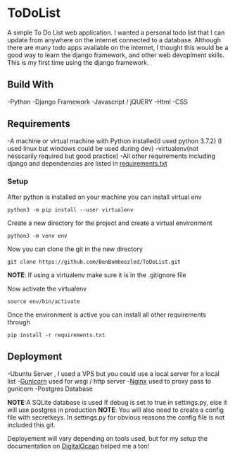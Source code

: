 # ToDoList
A simple To Do List web application. I wanted a personal todo list that I can update from anywhere on the internet connected to a database. Although there are many todo apps available on the internet, I thought this would be a good way to learn the django framework, and other web devoplment skills. This is my first time using the django framework.

## Build With
-Python
-Django Framework 
-Javascript / jQUERY 
-Html
-CSS

## Requirements
-A machine or virtual machine with Python installed(I used python 3.7.2) (I used linux but windows could be used during dev)
-virtualenv(not nesscarily required but good practice)
-All other requirements including django and dependencies are listed in [requirements.txt](https://github.com/BenBamboozled/ToDoList/blob/master/requirements.txt)

### Setup
After python is installed on your machine you can install virtual env
```
python3 -m pip install --user virtualenv
```
Create a new directory for the project and create a virtual environment
```
python3 -m venv env
```
Now you can clone the git in the new directory
```
git clone https://github.com/BenBamboozled/ToDoList.git
```
**NOTE**: If using a virtualenv make sure it is in the .gitignore file

Now activate the virtualenv
```
source env/bin/activate
```
Once the environment is active you can install all other requirements through
```
pip install -r requirements.txt
```
## Deployment
-Ubuntu Server , I used a VPS but you could use a local server for a local list
-[Gunicorn](https://gunicorn.org/) used for wsgi / http server
-[Nginx](https://www.nginx.com/) used to proxy pass to gunicorn
-Postgres Database

**NOTE**:A SQLite database is used If debug is set to true in settings.py, else it will use postgres in production
**NOTE**: You will also need to create a config file with secretkeys. In settings.py for obvious reasons the config file is not included this git.

Deployement will vary depending on tools used, but for my setup the documentation on [DigitalOcean]() helped me a ton!










